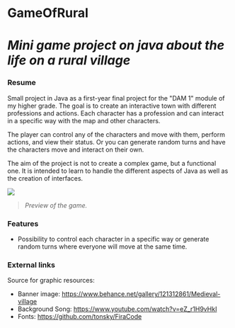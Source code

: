 # GameOfRural
# *Mini game project on java about the life on a rural village*

### Resume
Small project in Java as a first-year final project for the "DAM 1" module of my higher grade. The goal is to create an interactive town with different professions and actions. Each character has a profession and can interact in a specific way with the map and other characters.

The player can control any of the characters and move with them, perform actions, and view their status. Or you can generate random turns and have the characters move and interact on their own.

The aim of the project is not to create a complex game, but a functional one. It is intended to learn to handle the different aspects of Java as well as the creation of interfaces.

![](https://i.imgur.com/2kkJZa8.jpg)
> *Preview of the game.*

### Features
- Possibility to control each character in a specific way or generate random turns where everyone will move at the same time.

### External links
Source for graphic resources:
- Banner image: https://www.behance.net/gallery/121312861/Medieval-village
- Background Song: https://www.youtube.com/watch?v=eZ_r1H9vHkI
- Fonts: https://github.com/tonsky/FiraCode
